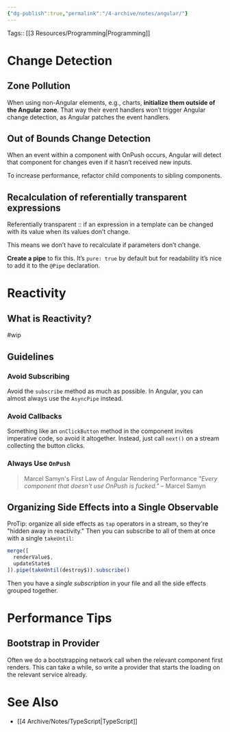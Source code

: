 ```yaml
---
{"dg-publish":true,"permalink":"/4-archive/notes/angular/"}
---
```


Tags:: [[3 Resources/Programming\|Programming]]

# Change Detection

## Zone Pollution

When using non-Angular elements, e.g., charts, **initialize them outside of the Angular zone**. That way their event handlers won’t trigger Angular change detection, as Angular patches the event handlers.

## Out of Bounds Change Detection

When an event within a component with OnPush occurs, Angular will detect that component for changes even if it hasn’t received new inputs.

To increase performance, refactor child components to sibling components.

## Recalculation of referentially transparent expressions

Referentially transparent :: if an expression in a template can be changed with its value when its values don’t change.

This means we don’t have to recalculate if parameters don’t change.

**Create a pipe** to fix this. It’s `pure: true` by default but for readability it’s nice to add it to the `@Pipe` declaration.

# Reactivity
## What is Reactivity?
#wip

## Guidelines
### Avoid Subscribing
Avoid the `subscribe` method as much as possible. In Angular, you can almost always use the `AsyncPipe` instead.

### Avoid Callbacks
Something like an `onClickButton` method in the component invites imperative code, so avoid it altogether. Instead, just call `next()` on a stream collecting the button clicks.

### Always Use `OnPush`
> Marcel Samyn's First Law of Angular Rendering Performance
> *"Every component that doesn't use OnPush is fucked."*
> – Marcel Samyn

## Organizing Side Effects into a Single Observable
ProTip: organize all side effects as `tap` operators in a stream, so they're "hidden away in reactivity." Then you can subscribe to all of them at once with a single `takeUntil`:

```typescript
merge([
  renderValue$,
  updateState$
]).pipe(takeUntil(destroy$)).subscribe()
```

Then you have a *single subscription* in your file and all the side effects grouped together.

# Performance Tips
## Bootstrap in Provider
Often we do a bootstrapping network call when the relevant component first renders. This can take a while, so write a provider that starts the loading on the relevant service already.

# See Also
- [[4 Archive/Notes/TypeScript\|TypeScript]]
